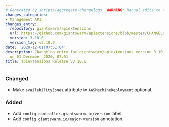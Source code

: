 ```yaml
---
# Generated by scripts/aggregate-changelogs. WARNING: Manual edits to this files will be overwritten.
changes_categories:
- Management API
changes_entry:
  repository: giantswarm/apiextensions
  url: https://github.com/giantswarm/apiextensions/blob/master/CHANGELOG.md#3100---2020-11-30
  version: 3.10.0
  version_tag: v3.10.0
date: '2020-12-01T07:51:04'
description: Changelog entry for giantswarm/apiextensions version 3.10.0, published
  on 01 December 2020, 07:51
title: apiextensions Release v3.10.0
---
```


### Changed
- Make `availabilityZones` attribute in `AWSMachineDeployment` optional.
### Added
- Add `config-controller.giantswarm.io/version` label.
- Add `config.giantswarm.io/major-version` annotation.
